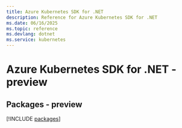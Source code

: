 ```yaml
---
title: Azure Kubernetes SDK for .NET
description: Reference for Azure Kubernetes SDK for .NET
ms.date: 06/16/2025
ms.topic: reference
ms.devlang: dotnet
ms.service: kubernetes
---
```

# Azure Kubernetes SDK for .NET - preview
## Packages - preview
[!INCLUDE [packages](kubernetes-index.md)]